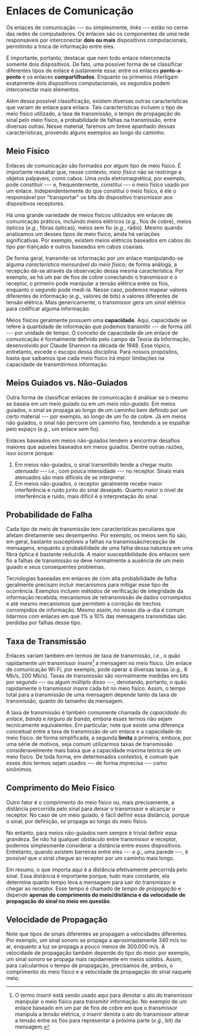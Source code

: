 # Enlaces de Comunicação

Os enlaces de comunicação --- ou simplesmente, *links* --- estão no cerne das redes de computadores. Os enlaces são os componentes de uma rede responsáveis por interconectar **dois ou mais** dispositivos computacionais, permitindo a troca de informação entre eles.

É importante, portanto, destacar que nem todo enlace interconecta somente dois dispositivos. De fato, uma possível forma de se classificar diferentes tipos de enlace é justamente essa: entre os enlaces **ponto-a-ponto** e os enlaces **compartilhados**. Enquanto os primeiros interligam exatamente dois dispositivos computacionais, os segundos podem interconectar mais elementos.

Além dessa possível classificação, existem diversas outras características que variam de enlace para enlace. Tais características incluem o tipo de meio físico utilizado, a taxa de transmissão, o tempo de propagação do sinal pelo meio físico, a probabilidade de falhas na transmissão, entre diversas outras. Nesse material, faremos um breve apanhado dessas características, provendo alguns exemplos ao longo do caminho.

## Meio Físico

Enlaces de comunicação são formados por algum tipo de meio físico. É importante ressaltar que, nesse contexto, *meio físico* não se restringe a objetos palpáveis, como cabos. Uma onda eletromagnética, por exemplo, pode constituir --- e, frequentemente, constitui --- o meio físico usado por um enlace. Independentemente do que constitui o meio físico, é ele o responsável por "transportar" os bits do dispositivo transmissor aos dispositivos receptores.

Há uma grande variedade de meios físicos utilizados em enlaces de comunicação práticos, incluindo meios elétricos (*e.g.*, fios de cobre), meios ópticos (*e.g.*, fibras ópticas), meios sem fio (*e.g.*, rádio). Mesmo quando analisamos um desses tipos de meio físico, ainda há variações significativas. Por exemplo, existem meios elétricos baseados em cabos do tipo par-trançado e outros baseados em cabos coaxiais.

De forma geral, transmite-se informação por um enlace manipulando-se alguma *característica mensurável do meio físico*; de forma análoga, a recepção dá-se através da observação dessa mesma característica. Por exemplo, se há um par de fios de cobre conectando o transmissor e o receptor, o primeiro pode manipular a tensão elétrica entre os fios, enquanto o segundo pode medi-la. Nesse caso, podemos mapear valores diferentes de informação (*e.g.*, valores de bits) a valores diferentes de tensão elétrica. Mais genericamente, o transmissor gera um _sinal_ elétrico para codificar alguma informação.

Meios físicos geralmente possuem uma **capacidade**. Aqui, capacidade se refere à quantidade de informação que podemos transmitir --- de forma útil --- por unidade de tempo. O conceito de capacidade de um enlace de comunicação é formalmente definido pelo campo da Teoria da Informação, desenvolvido por Claude Shannon na década de 1948. Esse tópico, entretanto, excede o escopo dessa disciplina. Para nossos propósitos, basta que saibamos que cada meio físico irá impor limitações na capacidade de transmitirmos informação.

## Meios Guiados vs. Não-Guiados

Outra forma de classificar enlaces de comunicação é analisar se o mesmo se baseia em um _meio guiado_ ou em um _meio não-guiado_. Em meios guiados, o sinal se propaga ao longo de um caminho bem definido por um certo material --- por exemplo, ao longo de um fio de cobre. Já em meios não guiados, o sinal não percorre um caminho fixo, tendendo a se espalhar pelo espaço (*e.g.*, um enlace sem fio).

Enlaces baseados em meios não-guiados tendem a encontrar desafios maiores que aqueles baseados em meios guiados. Dentre outras razões, isso ocorre porque:

1. Em meios não-guiados, o sinal transmitido tende a chegar muito *atenuado* --- *i.e.*, com pouca intensidade --- no receptor. Sinais mais atenuados são mais difíceis de se interpretar.
2. Em meios não-guiados, o receptor geralmente recebe maior interferência e ruído junto do sinal desejado. Quanto maior o nível de interferência e ruído, mais difícil é a interpretação do sinal.

## Probabilidade de Falha

Cada tipo de meio de transmissão tem características peculiares que afetam diretamente seu desempenho. Por exemplo, os meios sem fio são, em geral, bastante susceptíveis a falhas na transmissão/recepção de mensagens, enquanto a probabilidade de uma falha dessa natureza em uma fibra óptica é bastante reduzida. A maior susceptibilidade dos enlaces sem fio a falhas de transmissão se deve normalmente a ausência de um meio guiado e seus consequentes problemas.

Tecnologias baseadas em enlaces de com alta probabilidade de falha geralmente precisam incluir mecanismos para mitigar esse tipo de ocorrência. Exemplos incluem métodos de verificação de integridade da informação recebida, mecanismos de retransmissão de dados corrompidos e até mesmo mecanismos que permitem a correção de trechos corrompidos de informação. Mesmo assim, no nosso dia-a-dia é comum lidarmos com enlaces em que 1% a 10% das mensagens transmitidas são perdidas por falhas desse tipo.

## Taxa de Transmissão

Enlaces variam também em termos de taxa de transmissão, *i.e.*, o quão rapidamente um transmissor *insere*[^Inserir] a mensagem no meio físico. Um enlace de comunicação Wi-Fi, por exemplo, pode operar a diversas taxas (*e.g.*, 6 Mb/s, 200 Mb/s). Taxas de transmissão são normalmente medidas em bits por segundo --- ou algum múltiplo disso ---, denotando, portanto, o quão rapidamente o transmissor *insere* cada bit no meio físico. Assim, o tempo total para a transmissão de uma mensagem depende tanto da taxa de transmissão, quanto do tamanho da mensagem.

A taxa de transmissão é também comumente chamada de _capacidade do enlace_, _banda_ e _largura de banda_, embora esses termos não sejam tecnicamente equivalentes. Em particular, note que existe uma diferença conceitual entre a taxa de transmissão de um enlace e a capacidade do meio físico: de forma simplificada, a segunda **limita** a primeira, embora, por uma série de motivos, seja comum utilizarmos taxas de transmissão consideravelmente mais baixa que a capacidade máxima teórica de um meio físico. De toda forma, em determinados contextos, é comum que esses dois termos sejam usados --- de forma imprecisa --- como sinônimos.

[^Inserir]: O termo *inserir* está sendo usado aqui para denotar o ato do transmissor manipular o meio físico para transmitir informação. No exemplo de um enlace baseado em um par de fios de cobre em que o transmissor manipula a tensão elétrica, o *inserir* denota o ato do transmissor alterar a tensão entre os fios para representar a próxima parte (*e.g.*, bit) da mensagem.

## Comprimento do Meio Físico

Outro fator é o comprimento do meio físico ou, mais precisamente, a distância percorrida pelo sinal para deixar o transmissor e alcançar o receptor. No caso de um meio guiado, é fácil definir essa distância, porque o sinal, por definição, se propaga ao longo do meio físico.

No entanto, para meios não-guiados nem sempre é trivial definir essa grandeza. Se não há qualquer obstáculo entre transmissor e receptor, podemos simplesmente considerar a distância entre esses dispositivos. Entretanto, quando existem barreiras entre eles --- *e.g.*, uma parede ---, é possível que o sinal chegue ao receptor por um caminho mais longo.

Em resumo, o que importa aqui é a distância efetivamente percorrida pelo sinal. Essa distância é importante porque, tudo mais constante, ela determina quanto tempo leva a mensagem para sair do transmissor e chegar ao receptor. Esse tempo é chamado de _tempo de propagação_ e depende **apenas do comprimento do meio/distância e da velocidade de propagação do sinal no meio em questão**.

## Velocidade de Propagação

Note que tipos de sinais diferentes se propagam a velocidades diferentes. Por exemplo, um sinal sonoro se propaga a aproximadamente 340 m/s no ar, enquanto a luz se propaga a pouco menos de 300.000 m/s. A velocidade de propagação também depende do tipo do meio: por exemplo, um sinal sonoro se propaga mais rapidamente em meios sólidos. Assim, para calcularmos o tempo de propagação, precisamos de, ambos, o comprimento do meio físico e a velocidade de propagação do sinal naquele meio.

